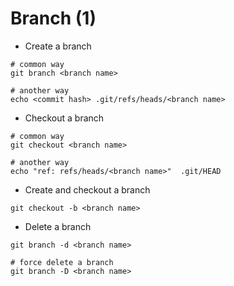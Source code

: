 # Branch (1)

<div grid="~ cols-2 gap-8" class="justify-items-left mt-10">

<div>

- Create a branch

```shell {0|1-2|4-5|1-5}
# common way
git branch <branch name>

# another way
echo <commit hash> .git/refs/heads/<branch name>
```

</div>

<div>

- Checkout a branch

```shell {0|1-2|4-5|1-5}
# common way
git checkout <branch name>

# another way
echo "ref: refs/heads/<branch name>"  .git/HEAD
```

</div>

</div>

<div grid="~ cols-2 gap-8" class="justify-items-left mt-10">

<div>

- Create and checkout a branch

```shell {monaco}
git checkout -b <branch name>
```

</div>

<div>

- Delete a branch

```shell {0|1|3-4}
git branch -d <branch name>

# force delete a branch
git branch -D <branch name>
```

</div>

</div>